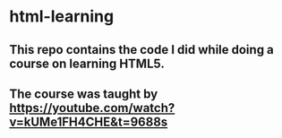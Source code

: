 # html-learning
## This repo contains the code I did while doing a course on learning HTML5. 
## The course was taught by https://youtube.com/watch?v=kUMe1FH4CHE&t=9688s
